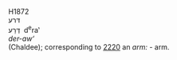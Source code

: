 H1872  
דּרע  
דְּרַע ‎ d<sup>e</sup>ra‛  
*der-aw‘*  
(Chaldee); corresponding to [2220](h2220) an *arm: -* arm.  
